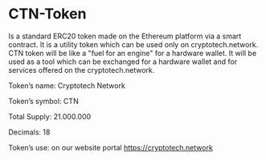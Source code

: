 # CTN-Token
Is a standard ERC20 token made on the Ethereum platform via a smart contract. It is a utility token which can be used only on cryptotech.network. CTN token will be like a 
"fuel for an engine" for a hardware wallet. It will be used as a tool which can be exchanged for a hardware wallet and for services offered on the cryptotech.network.

Token’s name: Cryptotech Network

Token’s symbol: CTN

Total Supply: 21.000.000

Decimals: 18

Token’s use: on our website portal https://cryptotech.network
